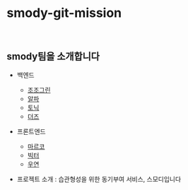 # smody-git-mission

<br>

## smody팀을 소개합니다

- 백엔드
  - [조조그린](/jojogreen.md)
  - [알파](/alpha.md)
  - [토닉](/tonic.md)
  - [더즈](/더즈.md)
  
- 프론트엔드
  - [마르코](marco.md)
  - [빅터](./victor.md)
  - [우연](/ronci.md)


- 프로젝트 소개 : 습관형성을 위한 동기부여 서비스, 스모디입니다
